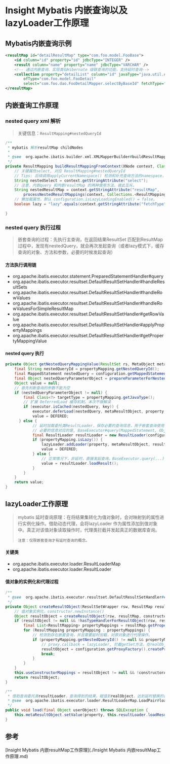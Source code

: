# Insight Mybatis 内嵌查询以及lazyLoader工作原理

## Mybatis内嵌查询示例

```xml
<resultMap id="detailResultMap" type="com.foo.model.FooBase">
	<id column="id" property="id" jdbcType="INTEGER" />
	<result column="name" property="name" jdbcType="VARCHAR" />
    <!-- 通过内嵌查询，实现类似Hibernate 级联查询的功能，支持延时查询-->
	<collection property="detailList" column="id" javaType="java.util.ArrayList"
		ofType="com.foo.model.FooDetail"
		select="com.foo.dao.FooDetailMapper.selectByBaseId" fetchType="lazy"/> 
</resultMap>
```



## 内嵌查询工作原理

### nested query xml 解析

> 关键信息：`ResultMapping#nestedQueryId`

```java
/**
 * mybatis 解析resultMap childNodes
 *
 * @see  org.apache.ibatis.builder.xml.XMLMapperBuilder#buildResultMappingFromContext
 */
private ResultMapping buildResultMappingFromContext(XNode context, Class<?> resultType, List<ResultFlag> flags) throws Exception {
    // 关键属性select, 对应 ResultMapping#nestedQueryId
    // Tips: 后续调用applyCurrentNamespace() 检测和补充查询方法的namespace，检测符号“.”
    String nestedSelect = context.getStringAttribute("select");
    // 注意，内嵌query 和内嵌resultMap 的两种使用方法，彼此互斥。
    String nestedResultMap = context.getStringAttribute("resultMap",
        processNestedResultMappings(context, Collections.<ResultMapping> emptyList()));
    // 懒加载属性，默认 configuration.isLazyLoadingEnabled() = false。
    boolean lazy = "lazy".equals(context.getStringAttribute("fetchType", configuration.isLazyLoadingEnabled() ? "lazy" : "eager"));
    
}

```

### nested query 执行过程

> 嵌套查询的过程：先执行主查询，在返回结果ResultSet 匹配到ResultMap过程中，发现有nestedQuery，就会再次发起查询（或者lazy模式下，缓存查询的对象、方法和参数，必要的时候发起查询）

#### 方法执行调用链

- org.apache.ibatis.executor.statement.PreparedStatementHandler#query
- org.apache.ibatis.executor.resultset.DefaultResultSetHandler#handleResultSets
- org.apache.ibatis.executor.resultset.DefaultResultSetHandler#handleRowValues
- org.apache.ibatis.executor.resultset.DefaultResultSetHandler#handleRowValuesForSimpleResultMap
- org.apache.ibatis.executor.resultset.DefaultResultSetHandler#getRowValue
- org.apache.ibatis.executor.resultset.DefaultResultSetHandler#applyPropertyMappings
- org.apache.ibatis.executor.resultset.DefaultResultSetHandler#getPropertyMappingValue

#### nested query 执行

```java
private Object getNestedQueryMappingValue(ResultSet rs, MetaObject metaResultObject, ResultMapping propertyMapping, ResultLoaderMap lazyLoader, String columnPrefix) throws SQLException {
    final String nestedQueryId = propertyMapping.getNestedQueryId();
    final MappedStatement nestedQuery = configuration.getMappedStatement(nestedQueryId);
    final Object nestedQueryParameterObject = prepareParameterForNestedQuery(rs, propertyMapping, nestedQueryParameterType, columnPrefix);
    Object value = null;
    // 首先判断查询的参数不能为空
    if (nestedQueryParameterObject != null) {
        final Class<?> targetType = propertyMapping.getJavaType();
        // 扩展 DeferredLoad 缓存机制，本次不做解读
        if (executor.isCached(nestedQuery, key)) {
            executor.deferLoad(nestedQuery, metaResultObject, property, key, targetType);
            value = DEFERED;
      } else {
            // 延时加载委托类ResultLoader，保存必要的查询信息，用于嵌套查询使用
            // 必要的信息对应的是, BaseExecutor#query(MappedStatement, Object, RowBounds, ResultHandler, CacheKey, BoundSql)
            final ResultLoader resultLoader = new ResultLoader(configuration, executor, nestedQuery, nestedQueryParameterObject, targetType, key, nestedBoundSql);
            if (propertyMapping.isLazy()) {
                lazyLoader.addLoader(property, metaResultObject, resultLoader);
                value = DEFERED;
            } else {
                // 正常情况下，非延时，直接发起查询。BaseExecutor.query(...)
                value = resultLoader.loadResult();
            }
        }
    }
    return value;
}

```



## lazyLoader工作原理

> mybatis 延时查询原理：在将结果集转化为值对象时，会对映射到的属性进行实例化操作。借助动态代理，会将lazyLoader 作为属性添加到值对象中。真正对该值对象读取操作时，代理类拦截并发起真正的数据库查询。
>
> `注意：仅限嵌套查询才有延时查询的概念。`

#### 关键类

- org.apache.ibatis.executor.loader.ResultLoaderMap
- org.apache.ibatis.executor.loader.ResultLoader

#### 值对象的实例化和代理过程

```java
/**
 * @see  org.apache.ibatis.executor.resultset.DefaultResultSetHandler#createResultObject
 */
private Object createResultObject(ResultSetWrapper rsw, ResultMap resultMap, ResultLoaderMap lazyLoader, String columnPrefix) throws SQLException {
	// 值对象实例化，constructor.newInstance()
	Object resultObject = createResultObject(rsw, resultMap, constructorArgTypes, constructorArgs, columnPrefix);
	if (resultObject != null && !hasTypeHandlerForResultObject(rsw, resultMap.getType())) {
		final List<ResultMapping> propertyMappings = resultMap.getPropertyResultMappings();
		for (ResultMapping propertyMapping : propertyMappings) {
			// 检测到存在嵌套查询，并且需要延时加载，对原对象进行代理操作。
			if (propertyMapping.getNestedQueryId() != null && propertyMapping.isLazy()) {
                // proxy.callback = lazyLoader, 拦截getSet方法，在realObject 读写之前，结束延时的状态。
				resultObject = configuration.getProxyFactory().createProxy(resultObject, lazyLoader, configuration, objectFactory, constructorArgTypes, constructorArgs);
				break;
			}
		}
	}
	this.useConstructorMappings = resultObject != null && !constructorArgTypes.isEmpty(); 
	return resultObject;
}

```



```java
/**
 * 借助查询委托类resultLoader，查询得到的结果，赋值到realObject，达到延时替换的目的。
 * @see  org.apache.ibatis.executor.loader.ResultLoaderMap.LoadPair#load
 */
public void load(final Object userObject) throws SQLException {
	this.metaResultObject.setValue(property, this.resultLoader.loadResult());
}
```



## 参考

[Insight Mybatis 内嵌resultMap工作原理](./Insight Mybatis 内嵌resultMap工作原理.md)

